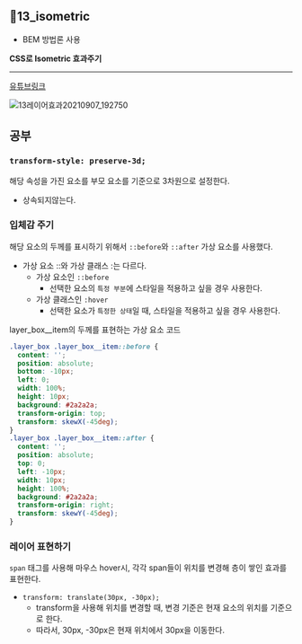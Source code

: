 ## 📁13_isometric

- BEM 방법론 사용

**CSS로 Isometric 효과주기**

---

[유튜브링크](https://www.youtube.com/watch?v=C8wSNZqktOM)

![13레이어효과20210907_192750](https://user-images.githubusercontent.com/44540726/132329914-db2c425a-6aa2-42b9-be1d-5b7266c69c9d.gif)

## 공부

### `transform-style: preserve-3d;`

해당 속성을 가진 요소를 부모 요소를 기준으로 3차원으로 설정한다.

- 상속되지않는다.

### 입체감 주기

해당 요소의 두께를 표시하기 위해서 `::before`와 `::after` 가상 요소를 사용했다.

- 가상 요소 ::와 가상 클래스 :는 다르다.
  - 가상 요소인 `::before`
    - 선택한 요소의 `특정 부분`에 스타일을 적용하고 싶을 경우 사용한다.
  - 가상 클래스인 `:hover`
    - 선택한 요소가 `특정한 상태`일 때, 스타일을 적용하고 싶을 경우 사용한다.

layer_box\_\_item의 두께를 표현하는 가상 요소 코드

```css
.layer_box .layer_box__item::before {
  content: '';
  position: absolute;
  bottom: -10px;
  left: 0;
  width: 100%;
  height: 10px;
  background: #2a2a2a;
  transform-origin: top;
  transform: skewX(-45deg);
}
.layer_box .layer_box__item::after {
  content: '';
  position: absolute;
  top: 0;
  left: -10px;
  width: 10px;
  height: 100%;
  background: #2a2a2a;
  transform-origin: right;
  transform: skewY(-45deg);
}
```

### 레이어 표현하기

`span` 태그를 사용해 마우스 hover시, 각각 span들이 위치를 변경해 층이 쌓인 효과를 표현한다.

- `transform: translate(30px, -30px);`
  - transform을 사용해 위치를 변경할 때, 변경 기준은 현재 요소의 위치를 기준으로 한다.
  - 따라서, 30px, -30px은 현재 위치에서 30px을 이동한다.
